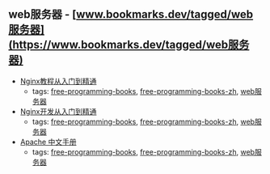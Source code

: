 web服务器 - [www.bookmarks.dev/tagged/web服务器](https://www.bookmarks.dev/tagged/web服务器) 
---
* [Nginx教程从入门到精通](http://www.ttlsa.com/nginx/nginx-stu-pdf/)
    * tags: [free-programming-books](../tags/free-programming-books.md), [free-programming-books-zh](../tags/free-programming-books-zh.md), [web服务器](../tags/web服务器.md)
* [Nginx开发从入门到精通](http://tengine.taobao.org/book/index.html)
    * tags: [free-programming-books](../tags/free-programming-books.md), [free-programming-books-zh](../tags/free-programming-books-zh.md), [web服务器](../tags/web服务器.md)
* [Apache 中文手册](http://works.jinbuguo.com/apache/menu22/index.html)
    * tags: [free-programming-books](../tags/free-programming-books.md), [free-programming-books-zh](../tags/free-programming-books-zh.md), [web服务器](../tags/web服务器.md)
